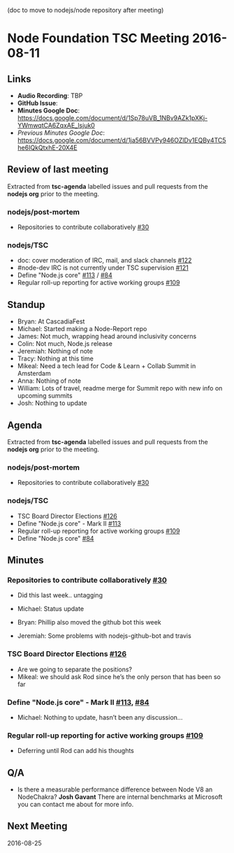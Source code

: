 (doc to move to nodejs/node repository after meeting)

# Node Foundation TSC Meeting 2016-08-11

## Links

* **Audio Recording**: TBP
* **GitHub Issue**: 
* **Minutes Google Doc**: <https://docs.google.com/document/d/1Sp78uVB_1NBv9AZk1pXKj-YWmwqtCA6ZqxAE_lsjuk0>
* _Previous Minutes Google Doc_: <https://docs.google.com/document/d/1ja56BVVPy946OZlDv1EQBy4TC5he6IQkQtxhE-20X4E> 

## Review of last meeting

Extracted from **tsc-agenda** labelled issues and pull requests from the **nodejs org** prior to the meeting.

### nodejs/post-mortem

* Repositories to contribute collaboratively [#30](https://github.com/nodejs/post-mortem/issues/30)

### nodejs/TSC

* doc: cover moderation of IRC, mail, and slack channels [#122](https://github.com/nodejs/TSC/pull/122)
* #node-dev IRC is not currently under TSC supervision [#121](https://github.com/nodejs/TSC/issues/121)
* Define "Node.js core" [#113](https://github.com/nodejs/TSC/issues/113) / [#84](https://github.com/nodejs/TSC/issues/84)
* Regular roll-up reporting for active working groups [#109](https://github.com/nodejs/TSC/issues/109)

## Standup
* Bryan: At CascadiaFest
* Michael: Started making a Node-Report repo
* James: Not much, wrapping head around inclusivity concerns
* Colin: Not much, Node.js release
* Jeremiah: Nothing of note
* Tracy: Nothing at this time
* Mikeal: Need a tech lead for Code & Learn + Collab Summit in Amsterdam 
* Anna: Nothing of note
* William: Lots of travel, readme merge for Summit repo with new info on upcoming summits
* Josh: Nothing to update

## Agenda

Extracted from **tsc-agenda** labelled issues and pull requests from the **nodejs org** prior to the meeting.

### nodejs/post-mortem

* Repositories to contribute collaboratively [#30](https://github.com/nodejs/post-mortem/issues/30)

### nodejs/TSC

* TSC Board Director Elections [#126](https://github.com/nodejs/TSC/issues/126)
* Define "Node.js core" - Mark II [#113](https://github.com/nodejs/TSC/issues/113)
* Regular roll-up reporting for active working groups [#109](https://github.com/nodejs/TSC/issues/109)
* Define "Node.js core" [#84](https://github.com/nodejs/TSC/issues/84)


## Minutes


### Repositories to contribute collaboratively [#30](https://github.com/nodejs/post-mortem/issues/30)

* Did this last week.. untagging

* Michael: Status update
* Bryan: Phillip also moved the github bot this week
* Jeremiah: Some problems with nodejs-github-bot and travis

### TSC Board Director Elections [#126](https://github.com/nodejs/TSC/issues/126)

* Are we going to separate the positions?
* Mikeal: we should ask Rod since he’s the only person that has been so far

### Define "Node.js core" - Mark II [#113](https://github.com/nodejs/TSC/issues/113), [#84](https://github.com/nodejs/TSC/issues/84)

* Michael: Nothing to update, hasn’t been any discussion...

### Regular roll-up reporting for active working groups [#109](https://github.com/nodejs/TSC/issues/109)

* Deferring until Rod can add his thoughts

## Q/A

* Is there a measurable performance difference between Node V8 an NodeChakra? **Josh Gavant** There are internal benchmarks at Microsoft you can contact me about for more info.

## Next Meeting

2016-08-25
